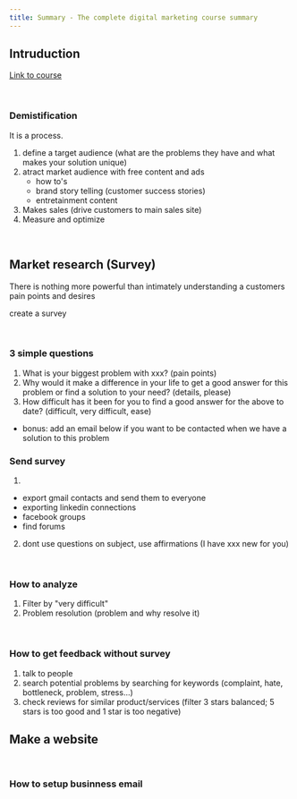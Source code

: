 ```yaml
---
title: Summary - The complete digital marketing course summary
---
```


## Intruduction 

[Link to course](https://www.udemy.com/course/learn-digital-marketing-course/)

<br />


### Demistification

It is a process.

1. define a target audience (what are the problems they have and what makes your solution unique)
2. atract market audience with free content and ads
    * how to's
    * brand story telling (customer success stories)
    * entretainment content
3. Makes sales (drive customers to main sales site)
4. Measure and optimize
  
<br />


## Market research (Survey)

There is nothing more powerful than intimately understanding a customers pain points and desires

create a survey

<br />

### 3 simple questions


1. What is your biggest problem with xxx? (pain points)
2. Why would it make a difference in your life to get a good answer for this problem or find a solution to your need? (details, please)
3. How difficult has it been for you to find a good answer for the above to date? (difficult, very difficult, ease)

* bonus: add an email below if you want to be contacted  when we have a solution to this problem

### Send survey
1. 
  * export gmail contacts and send them to everyone
  * exporting linkedin connections
  * facebook groups
  * find forums

2. dont use questions on subject, use affirmations (I have xxx new for you)


<br />

### How to analyze 

1. Filter by "very difficult"
2. Problem resolution (problem and why resolve it)

<br />

### How to get feedback without survey

1. talk to people
2. search potential problems by searching for keywords (complaint, hate, bottleneck, problem, stress...) 
3. check reviews for similar product/services (filter 3 stars balanced; 5 stars is too good and 1 star is too negative)


## Make a website

<br />

### How to setup businness email


